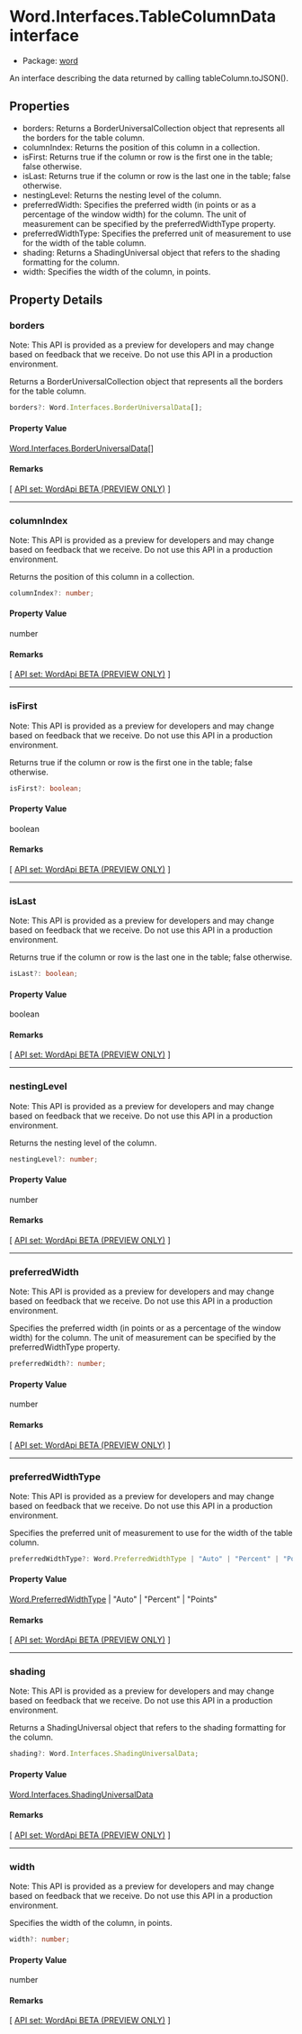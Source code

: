 # Word.Interfaces.TableColumnData interface

- Package: [word](https://learn.microsoft.com/en-us/javascript/api/word)

An interface describing the data returned by calling tableColumn.toJSON().

## Properties

- borders: Returns a BorderUniversalCollection object that represents all the borders for the table column.
- columnIndex: Returns the position of this column in a collection.
- isFirst: Returns true if the column or row is the first one in the table; false otherwise.
- isLast: Returns true if the column or row is the last one in the table; false otherwise.
- nestingLevel: Returns the nesting level of the column.
- preferredWidth: Specifies the preferred width (in points or as a percentage of the window width) for the column. The unit of measurement can be specified by the preferredWidthType property.
- preferredWidthType: Specifies the preferred unit of measurement to use for the width of the table column.
- shading: Returns a ShadingUniversal object that refers to the shading formatting for the column.
- width: Specifies the width of the column, in points.

## Property Details

### borders

Note: This API is provided as a preview for developers and may change based on feedback that we receive. Do not use this API in a production environment.

Returns a BorderUniversalCollection object that represents all the borders for the table column.

```typescript
borders?: Word.Interfaces.BorderUniversalData[];
```

#### Property Value

[Word.Interfaces.BorderUniversalData](https://learn.microsoft.com/en-us/javascript/api/word/word.interfaces.borderuniversaldata)[]

#### Remarks

[ [API set: WordApi BETA (PREVIEW ONLY)](https://learn.microsoft.com/en-us/javascript/api/requirement-sets/word/word-api-requirement-sets) ]

---

### columnIndex

Note: This API is provided as a preview for developers and may change based on feedback that we receive. Do not use this API in a production environment.

Returns the position of this column in a collection.

```typescript
columnIndex?: number;
```

#### Property Value

number

#### Remarks

[ [API set: WordApi BETA (PREVIEW ONLY)](https://learn.microsoft.com/en-us/javascript/api/requirement-sets/word/word-api-requirement-sets) ]

---

### isFirst

Note: This API is provided as a preview for developers and may change based on feedback that we receive. Do not use this API in a production environment.

Returns true if the column or row is the first one in the table; false otherwise.

```typescript
isFirst?: boolean;
```

#### Property Value

boolean

#### Remarks

[ [API set: WordApi BETA (PREVIEW ONLY)](https://learn.microsoft.com/en-us/javascript/api/requirement-sets/word/word-api-requirement-sets) ]

---

### isLast

Note: This API is provided as a preview for developers and may change based on feedback that we receive. Do not use this API in a production environment.

Returns true if the column or row is the last one in the table; false otherwise.

```typescript
isLast?: boolean;
```

#### Property Value

boolean

#### Remarks

[ [API set: WordApi BETA (PREVIEW ONLY)](https://learn.microsoft.com/en-us/javascript/api/requirement-sets/word/word-api-requirement-sets) ]

---

### nestingLevel

Note: This API is provided as a preview for developers and may change based on feedback that we receive. Do not use this API in a production environment.

Returns the nesting level of the column.

```typescript
nestingLevel?: number;
```

#### Property Value

number

#### Remarks

[ [API set: WordApi BETA (PREVIEW ONLY)](https://learn.microsoft.com/en-us/javascript/api/requirement-sets/word/word-api-requirement-sets) ]

---

### preferredWidth

Note: This API is provided as a preview for developers and may change based on feedback that we receive. Do not use this API in a production environment.

Specifies the preferred width (in points or as a percentage of the window width) for the column. The unit of measurement can be specified by the preferredWidthType property.

```typescript
preferredWidth?: number;
```

#### Property Value

number

#### Remarks

[ [API set: WordApi BETA (PREVIEW ONLY)](https://learn.microsoft.com/en-us/javascript/api/requirement-sets/word/word-api-requirement-sets) ]

---

### preferredWidthType

Note: This API is provided as a preview for developers and may change based on feedback that we receive. Do not use this API in a production environment.

Specifies the preferred unit of measurement to use for the width of the table column.

```typescript
preferredWidthType?: Word.PreferredWidthType | "Auto" | "Percent" | "Points";
```

#### Property Value

[Word.PreferredWidthType](https://learn.microsoft.com/en-us/javascript/api/word/word.preferredwidthtype) | "Auto" | "Percent" | "Points"

#### Remarks

[ [API set: WordApi BETA (PREVIEW ONLY)](https://learn.microsoft.com/en-us/javascript/api/requirement-sets/word/word-api-requirement-sets) ]

---

### shading

Note: This API is provided as a preview for developers and may change based on feedback that we receive. Do not use this API in a production environment.

Returns a ShadingUniversal object that refers to the shading formatting for the column.

```typescript
shading?: Word.Interfaces.ShadingUniversalData;
```

#### Property Value

[Word.Interfaces.ShadingUniversalData](https://learn.microsoft.com/en-us/javascript/api/word/word.interfaces.shadinguniversaldata)

#### Remarks

[ [API set: WordApi BETA (PREVIEW ONLY)](https://learn.microsoft.com/en-us/javascript/api/requirement-sets/word/word-api-requirement-sets) ]

---

### width

Note: This API is provided as a preview for developers and may change based on feedback that we receive. Do not use this API in a production environment.

Specifies the width of the column, in points.

```typescript
width?: number;
```

#### Property Value

number

#### Remarks

[ [API set: WordApi BETA (PREVIEW ONLY)](https://learn.microsoft.com/en-us/javascript/api/requirement-sets/word/word-api-requirement-sets) ]